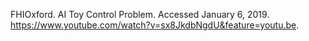 FHIOxford. AI Toy Control Problem. Accessed January 6, 2019. https://www.youtube.com/watch?v=sx8JkdbNgdU&feature=youtu.be.

